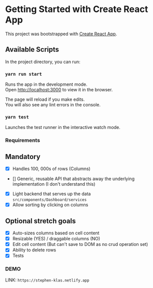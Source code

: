 # Getting Started with Create React App

This project was bootstrapped with [Create React App](https://github.com/facebook/create-react-app).

## Available Scripts

In the project directory, you can run:

### `yarn run start`

Runs the app in the development mode.\
Open [http://localhost:3000](http://localhost:3000) to view it in the browser.

The page will reload if you make edits.\
You will also see any lint errors in the console.

### `yarn test`

Launches the test runner in the interactive watch mode.

### Requirements

## Mandatory

- [x] Handles 100, 000s of rows (Columns)
- [] Generic, reusable API that abstracts away the underlying implementation (I don't understand this)
- [x] Light backend that serves up the data `src/components/Dashboard/services`
- [x] Allow sorting by clicking on columns

## Optional stretch goals

- [x] Auto-sizes columns based on cell content
- [x] Resizable (YES) / draggable columns (NO)
- [x] Edit cell content (But can't save to DOM as no crud operation set)
- [x] Ability to delete rows
- [x] Tests

### DEMO

LINK: `https://stephen-klas.netlify.app`



